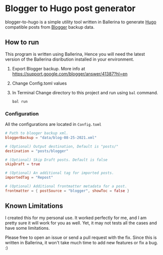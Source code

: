 # Blogger to Hugo post generator

blogger-to-hugo is a simple utility tool written in Ballerina to generate [Hugo](https://gohugo.io/) compatible posts from [Blogger](https://www.blogger.com/) backup data.

## How to run

This program is written using Ballerina, Hence you will need the latest version of the Ballerina disribution installed in your environment. 

1. Export Blogger backup.
   More info at https://support.google.com/blogger/answer/41387?hl=en 
2. Change Config.toml values
3. In Terminal Change directory to this project and run using `bal` command. 
   
   `bal run`

### Configuration

All the configurations are located in `Config.toml`

```toml
# Path to blooger backup xml.
bloggerBackup = "data/blog-08-25-2021.xml"

# (Optional) Output destination, Default is "posts/"
destination = "posts/blogger"

# (Optional) Skip Draft posts. Default is false
skipDraft = true

# (Optional) An additional tag for imported posts.
importedTag = "Repost"

# (Optional) Additional frontmatter metadata for a post.
frontmatter = { postSource = "blogger", showToc = false }
```

## Known Limitations

I created this for my personal use. It worked perfectly for me, and I am pretty sure it will work for you as well. Yet, it may not tests all the cases and have some limitations. 

Please free to open an issue or send a pull request with the fix. Since this is written in Ballerina, it won't take much time to add new features or fix a bug. :)
